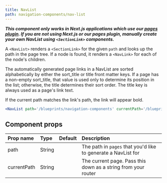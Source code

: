 ```yaml
---
title: NavList
path: navigation-components/nav-list
---
```


***This component only works in Next.js applications which use our [pages plugin](https://github.com/primer/next-pages). If you are not using Next.js or our pages plugin, manually create your own NavList using `<SectionLink>` components.***

A `<NavList>` renders a `<SectionLink>` for the given `path` and looks up the path in the page tree. If a node is found, it renders a `<NavLink>` for each of the node's children.

The automatically generated page links in a NavList are sorted alphabetically by either the sort_title or title front matter keys. If a page has a non-empty sort_title, that value is used only to determine its position in the list; otherwise, the title determines their sort order. The title key is always used as a page's link text.

If the current path matches the link's path, the link will appear bold.


```.jsx
<NavList path='/blueprints/navigation-components' currentPath='/blueprints/navigation-components/nav-list'/>
```

## Component props

| Prop name | Type | Default | Description |
| :- | :- | :-: | :- |
| path | String | | The path in `pages` that you'd like to generate a NavList for |
| currentPath | String | | The current page. Pass this down as a string from your router |
